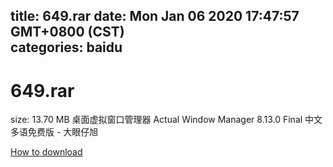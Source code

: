 
title: 649.rar
date: Mon Jan 06 2020 17:47:57 GMT+0800 (CST)    
categories: baidu
---

# 649.rar
size: 13.70 MB
 桌面虚拟窗口管理器 Actual Window Manager 8.13.0 Final 中文多语免费版 - 大眼仔旭
 

[How to download](https://bpcam.bemobtrk.com/go/2ceec3aa-1ca2-46d6-b9ff-aaa5c184517c?jno=3106)